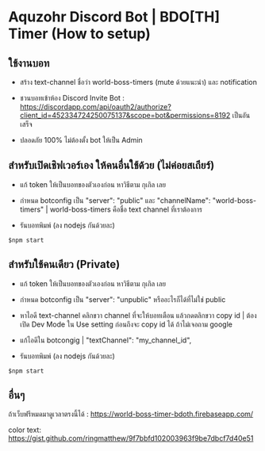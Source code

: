 # Aquzohr Discord Bot | BDO[TH] Timer (How to setup) 

## ใช้งานบอท

* สร้าง text-channel ชื่อว่า world-boss-timers (mute ด้วยแนะนำ) และ notification

* ชวนบอทเข้าห้อง Discord 
Invite Bot : https://discordapp.com/api/oauth2/authorize?client_id=452334724250075137&scope=bot&permissions=8192 เป็นอันเสร็จ

* ปลอดภัย 100% ไม่ต้องตั้ง bot ให้เป็น Admin


## สำหรับเปิดเชิฟเวอร์เอง ให้คนอื่นใช้ด้วย (ไม่ค่อยสเถียร์)

* แก้ token ให้เป็นบอทของตัวเองก่อน หาวิธีตาม กุเกิล เลย

* กำหนด botconfig เป็น "server": "public" และ "channelName": "world-boss-timers" | world-boss-timers คือชื่อ text channel ที่เราต้องการ

* รันบอทพิมพ์ (ลง nodejs กันด้วยละ)
```
$npm start
```


## สำหรับใช้คนเดียว (Private)

* แก้ token ให้เป็นบอทของตัวเองก่อน หาวิธีตาม กุเกิล เลย

* กำหนด botconfig เป็น "server": "unpublic" หรืออะไรก็ได้ที่ไม่ใช่ public

* หาไอดี text-channel คลิกขวา channel ที่จะให้บอทเตือน แล้วกดตลิกขวา copy id | ต้องเปิด Dev Mode ใน Use setting ก่อนถึงจะ copy id ได้ ถ้าไม่เจอถาม google

* แก้ไอดีใน botcongig | "textChannel": "my_channel_id",

* รันบอทพิมพ์ (ลง nodejs กันด้วยละ)
```
$npm start
```

## อื่นๆ

ถ้าเว็บฟรีหมดมาดูเวลาตรงนี้ได้ : https://world-boss-timer-bdoth.firebaseapp.com/

color text: https://gist.github.com/ringmatthew/9f7bbfd102003963f9be7dbcf7d40e51
